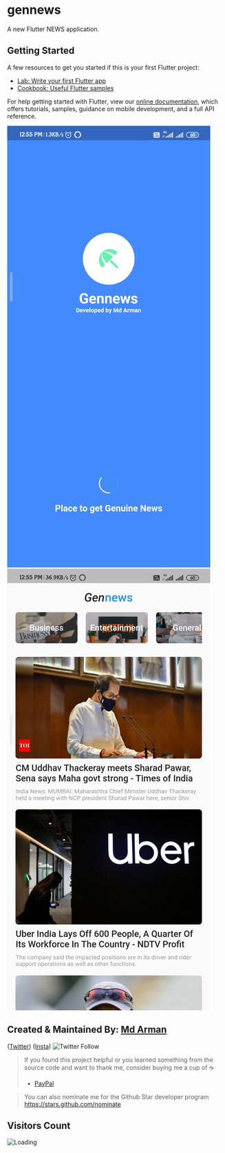 # gennews

A new Flutter NEWS application.

## Getting Started

A few resources to get you started if this is your first Flutter project:

- [Lab: Write your first Flutter app](https://flutter.dev/docs/get-started/codelab)
- [Cookbook: Useful Flutter samples](https://flutter.dev/docs/cookbook)

For help getting started with Flutter, view our
[online documentation](https://flutter.dev/docs), which offers tutorials,
samples, guidance on mobile development, and a full API reference.

![Image](Screenshot_2020-05-26-12-55-46-369_arman.corp.gennews.jpg)
![Image](Screenshot_2020-05-26-12-55-58-480_arman.corp.gennews.jpg)



## Created & Maintained By: [Md Arman](https://github.com/mdarman187)

 ([Twitter](https://www.twitter.com/mdarman_187)) ([Insta](https://www.instagram.com/mdarman_187))
  ![Twitter Follow](https://img.shields.io/twitter/follow/mdarman187?style=social) 


> If you found this project helpful or you learned something from the source code and want to thank me, consider buying me a cup of :coffee:
>
> * [PayPal](https://www.paypal.me/mdarman187/)

> You can also nominate me for the Github Star developer program
> https://stars.github.com/nominate

## Visitors Count

<img align="left" src = "https://profile-counter.glitch.me/gen_news/count.svg" alt ="Loading">
